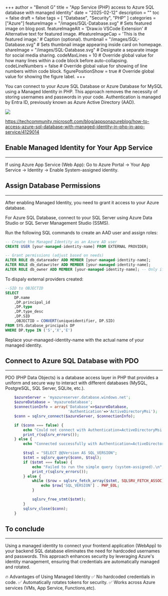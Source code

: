 +++
author = "Benoit G"
title = "App Service (PHP) access to Azure SQL database with managed identity"
date = "2025-02-12"
description = ""
toc = false
draft = false
tags = [
    "Database", "Security", "PHP"
]
categories = ["Azure"]
featureImage = "/images/SQL-Database.svg" # Sets featured image on blog post.
featureImageAlt = 'Draw.io VSCode Extension' # Alternative text for featured image.
#featureImageCap = 'This is the featured image.' # Caption (optional).
thumbnail = "/images/SQL-Database.svg" # Sets thumbnail image appearing inside card on homepage.
shareImage = "/images/SQL-Database.svg" # Designate a separate image for social media sharing.
codeMaxLines = 10 # Override global value for how many lines within a code block before auto-collapsing.
codeLineNumbers = false # Override global value for showing of line numbers within code block.
figurePositionShow = true # Override global value for showing the figure label.
+++

You can connect to your Azure SQL Database or Azure Database for MySQL using a Managed Identity in PHP. This approach removes the necessity of storing usernames and passwords in your code. Authentication is managed by Entra ID, previously known as Azure Active Directory (AAD).
<!--more-->

![](https://learn.microsoft.com/en-us/azure/app-service/media/tutorial-connect-msi-sql-database/architecture.png)

https://techcommunity.microsoft.com/blog/appsonazureblog/how-to-access-azure-sql-database-with-managed-identity-in-php-in-app-service/4129014


## Enable Managed Identity for Your App Service
---
If using Azure App Service (Web App): Go to Azure Portal → Your App Service → Identity → Enable System-assigned identity.

## Assign Database Permissions
---

After enabling Managed Identity, you need to grant it access to your Azure database.

For Azure SQL Database, connect to your SQL Server using Azure Data Studio or SQL Server Management Studio (SSMS).

Run the following SQL commands to create an AAD user and assign roles:

```SQL
-- Create the Managed Identity as an Azure AD user
CREATE USER [your-managed-identity-name] FROM EXTERNAL PROVIDER;

-- Grant permissions (adjust based on needs)
ALTER ROLE db_datareader ADD MEMBER [your-managed-identity-name];
ALTER ROLE db_datawriter ADD MEMBER [your-managed-identity-name];
ALTER ROLE db_owner ADD MEMBER [your-managed-identity-name]; -- Only if full access is needed
```

To dispaly external providers created:

```SQL
--SID to OBJECTID
SELECT
	DP.name
	,DP.principal_id
	,DP.type
	,DP.type_desc
	,DP.SID
	,OBJECTID = CONVERT(uniqueidentifier, DP.SID)
FROM SYS.database_principals DP
WHERE DP.type IN ('S','X','E')
```

Replace your-managed-identity-name with the actual name of your managed identity.

## Connect to Azure SQL Database with PDO
---

PDO (PHP Data Objects) is a database access layer in PHP that provides a uniform and secure way to interact with different databases (MySQL, PostgreSQL, SQL Server, SQLite, etc.).

```PHP
	$azureServer = 'myazureserver.database.windows.net';
	$azureDatabase = 'myazuredatabase';
	$connectionInfo = array('Database'=>$azureDatabase,
	                        'Authentication'=>'ActiveDirectoryMsi');
	$conn = sqlsrv_connect($azureServer, $connectionInfo);

	if ($conn === false) {
	    echo "Could not connect with Authentication=ActiveDirectoryMsi (system-assigned).\n";
	    print_r(sqlsrv_errors());
	} else {
	    echo "Connected successfully with Authentication=ActiveDirectoryMsi (system-assigned).\n";

	    $tsql = "SELECT @@Version AS SQL_VERSION";
	    $stmt = sqlsrv_query($conn, $tsql);
	    if ($stmt === false) {
	        echo "Failed to run the simple query (system-assigned).\n";
	        print_r(sqlsrv_errors());
	    } else {
	        while ($row = sqlsrv_fetch_array($stmt, SQLSRV_FETCH_ASSOC)) {
	            echo $row['SQL_VERSION'] . PHP_EOL;
	        }

	        sqlsrv_free_stmt($stmt);
	    }
	    sqlsrv_close($conn);
	}
```

## To conclude
---

Using a managed identity to connect your frontend application (WebApp) to your backend SQL database eliminates the need for hardcoded usernames and passwords. This approach enhances security by leveraging Azure's identity management, ensuring that credentials are automatically managed and rotated.

🔥 Advantages of Using Managed Identity
✅ No hardcoded credentials in code.
✅ Automatically rotates tokens for security.
✅ Works across Azure services (VMs, App Service, Functions,etc).